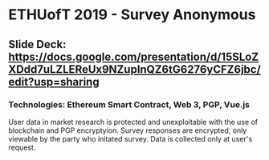 # ETHUofT 2019 - Survey Anonymous

## Slide Deck: https://docs.google.com/presentation/d/15SLoZXDdd7uLZLEReUx9NZupInQZ6tG6276yCFZ6jbc/edit?usp=sharing

### Technologies: Ethereum Smart Contract, Web 3, PGP, Vue.js

User data in market research is protected and unexploitable with the use of blockchain and PGP encryptyion. Survey responses are encrypted, only viewable by the party who initated survey. Data is collected only at user's request.

